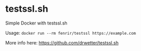 # testssl.sh
Simple Docker with testssl.sh

Usage: `docker run --rm fenrir/testssl https://example.com`

More info here: https://github.com/drwetter/testssl.sh

